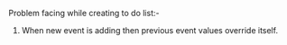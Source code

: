 Problem facing while creating to do list:- 
1. When new event is adding then previous event values override itself.